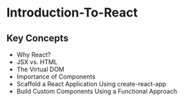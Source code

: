 # Introduction-To-React

## Key Concepts

* Why React?
* JSX vs. HTML
* The Virtual DOM
* Importance of Components
* Scaffold a React Application Using create-react-app
* Build Custom Components Using a Functional Approach
